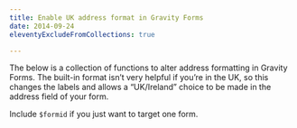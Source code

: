 ```yaml
---
title: Enable UK address format in Gravity Forms
date: 2014-09-24
eleventyExcludeFromCollections: true

---
```

The below is a collection of functions to alter address formatting in Gravity Forms. The built-in format isn&#8217;t very helpful if you&#8217;re in the UK, so this changes the labels and allows a &#8220;UK/Ireland&#8221; choice to be made in the address field of your form.

Include `$formid` if you just want to target one form.